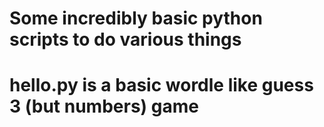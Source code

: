 # Some incredibly basic python scripts to do various things
# hello.py is a basic wordle like guess 3 (but numbers) game
